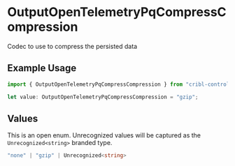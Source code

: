 # OutputOpenTelemetryPqCompressCompression

Codec to use to compress the persisted data

## Example Usage

```typescript
import { OutputOpenTelemetryPqCompressCompression } from "cribl-control-plane/models/operations";

let value: OutputOpenTelemetryPqCompressCompression = "gzip";
```

## Values

This is an open enum. Unrecognized values will be captured as the `Unrecognized<string>` branded type.

```typescript
"none" | "gzip" | Unrecognized<string>
```